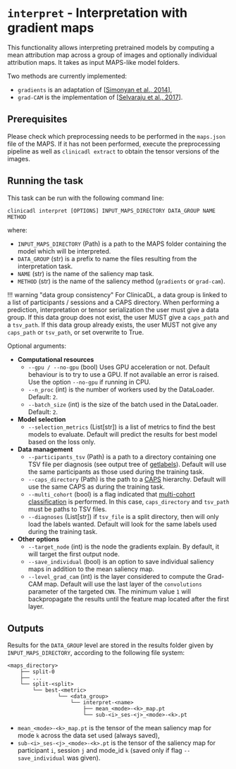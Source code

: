 # `interpret` - Interpretation with gradient maps

This functionality allows interpreting pretrained models by computing a mean attribution map
across a group of images and optionally individual attribution maps. It takes as input MAPS-like model folders.

Two methods are currently implemented:
- `gradients` is an adaptation of [[Simonyan et al., 2014](https://arxiv.org/abs/1312.6034)],
- `grad-CAM` is the implementation of [[Selvaraju et al., 2017](https://arxiv.org/abs/1610.02391v4)].


## Prerequisites

Please check which preprocessing needs to
be performed in the `maps.json` file of the MAPS. If it has
not been performed, execute the preprocessing pipeline as well as `clinicadl
extract` to obtain the tensor versions of the images.

<!--Some pretrained models are available to [download
here](https://aramislab.paris.inria.fr/clinicadl/files/models/). You
can download them using your navigator or the command line. For example, to get
the model "Image-based" with a single split type:

```
curl -k https://aramislab.paris.inria.fr/clinicadl/files/models/v1.1.0/maps_exp3.tar.gz -o maps_exp3.tar.gz
tar xf model_exp3_splits_1.tar.gz
```
-->

## Running the task
This task can be run with the following command line:
```Text
clinicadl interpret [OPTIONS] INPUT_MAPS_DIRECTORY DATA_GROUP NAME METHOD

```
where:

- `INPUT_MAPS_DIRECTORY` (Path) is a path to the MAPS folder containing the model which will be interpreted.
- `DATA_GROUP` (str) is a prefix to name the files resulting from the interpretation task.
- `NAME` (str) is the name of the saliency map task.
- `METHOD` (str) is the name of the saliency method (`gradients` or `grad-cam`).

!!! warning "data group consistency"
    For ClinicaDL, a data group is linked to a list of participants / sessions and a CAPS directory.
    When performing a prediction, interpretation or tensor serialization the user must give a data group.
    If this data group does not exist, the user MUST give a `caps_path` and a `tsv_path`.
    If this data group already exists, the user MUST not give any `caps_path` or `tsv_path`, or set overwrite to True.


Optional arguments:

- **Computational resources**
    - `--gpu / --no-gpu` (bool) Uses GPU acceleration or not. Default behaviour is to try to use a
      GPU. If not available an error is raised. Use the option `--no-gpu` if running in CPU.
    - `--n_proc` (int) is the number of workers used by the DataLoader. Default: `2`.
    - `--batch_size` (int) is the size of the batch used in the DataLoader. Default: `2`.
- **Model selection**
    - `--selection_metrics` (List[str]) is a list of metrics to find the best models to evaluate.
      Default will predict the results for best model based on the loss only.
- **Data management**
    - `--participants_tsv` (Path) is a path to a directory containing one TSV file per diagnosis
    (see output tree of [getlabels](./TSVTools.md#getlabels---extract-labels-specific-to-alzheimers-disease)). 
    Default will use the same participants as those used during the training task.
    - `--caps_directory` (Path) is the path to a [CAPS](https://aramislab.paris.inria.fr/clinica/docs/public/latest/CAPS/Introduction/) hierarchy.
    Default will use the same CAPS as during the training task.
    - `--multi_cohort` (bool) is a flag indicated that [multi-cohort classification](Train/Details.md#multi-cohort)
     is performed.
    In this case, `caps_directory` and `tsv_path` must be paths to TSV files.
    - `--diagnoses` (List[str]) if `tsv_file` is a split directory, then will only load the labels wanted.
    Default will look for the same labels used during the training task.
- **Other options**
    - `--target_node` (int) is the node the gradients explain. By default, it will target the first output node.
    - `--save_individual` (bool) is an option to save individual saliency maps in addition to the mean saliency map.
    - `--level_grad_cam` (int) is the layer considered to compute the Grad-CAM map. Default will use the last
    layer of the `convolutions` parameter of the targeted `CNN`. The minimum value `1` will backpropagate the results
    until the feature map located after the first layer.
   

## Outputs

Results for the `DATA_GROUP` level are stored in the results folder given by `INPUT_MAPS_DIRECTORY`, according to
the following file system:
```
<maps_directory>
    ├── split-0  
    ├── ...  
    └── split-<split>
        └── best-<metric>
                └── <data_group>
                    └── interpret-<name>
                        ├── mean_<mode>-<k>_map.pt
                        └── sub-<i>_ses-<j>_<mode>-<k>.pt
```

- `mean_<mode>-<k>_map.pt` is the tensor of the mean saliency map for mode `k` 
  across the data set used (always saved),
- `sub-<i>_ses-<j>_<mode>-<k>.pt` is the tensor of the saliency map for participant `i`, session `j`
  and mode_id `k` (saved only if flag `--save_individual` was given).
  
